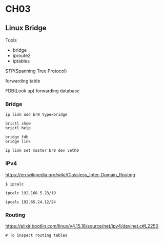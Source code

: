 # CH03

## Linux Bridge
Tools
- bridge
- iproute2
- iptables

STP(Spanning Tree Protocol)

forwarding table

FDB(Look up) forwarding database

### Bridge 
```
ip link add br0 type=bridge

brictl show
brictl help

bridge fdb
bridge link

ip link set master br0 dev veth0
```

### IPv4
https://en.wikipedia.org/wiki/Classless_Inter-Domain_Routing
```
$ ipcalc

ipcalc 192.168.5.23/19

ipcalc 192.65.24.12/24
```

### Routing
https://elixir.bootlin.com/linux/v4.15.18/source/net/ipv4/devinet.c#L2250
```
# To inspect routing tables

```